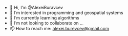 - 👋 Hi, I’m @AlexeiBuravcev
- 👀 I’m interested in programming and geospatial systems
- 🌱 I’m currently learning algorithms
- 💞️ I’m not looking to collaborate on ...
- 📫 How to reach me: alexei.burevcev@gmail.com

<!---
AlexeiBuravcev/AlexeiBuravcev is a ✨ special ✨ repository because its `README.md` (this file) appears on your GitHub profile.
You can click the Preview link to take a look at your changes.
--->
